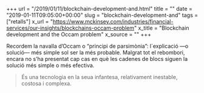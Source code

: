 +++
url = "/2019/01/11/blockchain-development-and.html"
title = ""
date = "2019-01-11T09:05:00+00:00"
slug = "blockchain-development-and"
tags = ["retalls"]
x_url = "https://www.mckinsey.com/industries/financial-services/our-insights/blockchains-occam-problem"
x_title = "Blockchain development and the Occam problem"
x_source = ""
+++


Recordem la navalla d’Occam o “principi de parsimònia”: l´explicació —o solució— més simple sol ser la més probable. Malgrat tot el rebombori, encara no s’ha presentat cap cas en què les cadenes de blocs siguen la solució més simple o més efectiva.

> És una tecnologia en la seua infantesa, relativament inestable, costosa i complexa.

